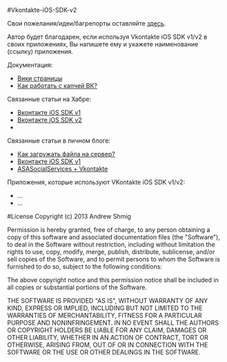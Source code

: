 #Vkontakte-iOS-SDK-v2

Свои пожелания/идеи/багрепорты оставляйте [здесь](https://github.com/AndrewShmig/Vkontakte-iOS-SDK-v2.0/issues/new).

Автор будет благодарен, если используя Vkontakte iOS SDK v1/v2 в своих приложениях, Вы напишете ему и укажете наименование
(ссылку) приложения.

Документация:
* [Вики страницы](https://github.com/AndrewShmig/Vkontakte-iOS-SDK-v2.0/wiki/_pages)
* [Как работать с капчей ВК?](https://github.com/AndrewShmig/Vkontakte-iOS-SDK-v2.0/issues/11)

Связанные статьи на Хабре:
- [Вконтакте iOS SDK v1](http://habrahabr.ru/post/184560/)
- [Вконтакте iOS SDK v2](http://habrahabr.ru/post/185766/)
- 
Связанные статьи в личном блоге:
- [Как загружать файла на сервер?](http://developing-ios-apps-with-andrew-shmig.blogspot.ru/2013/06/objective-c.html)
- [Вконтакте iOS SDK v1](http://developing-ios-apps-with-andrew-shmig.blogspot.ru/2013/06/vkontakte-ios-sdk-v10.html)
- [ASASocialServices + Vkontakte](http://developing-ios-apps-with-andrew-shmig.blogspot.ru/2013/04/asasocialservices-vkontakte-ios.html)

Приложения, которые используют VKontakte iOS SDK v1/v2:
- ...
- ...

#License
Copyright (c) 2013 Andrew Shmig

Permission is hereby granted, free of charge, to any person obtaining a copy of this software and associated documentation files (the "Software"), to deal in the Software without restriction, including without limitation the rights to use, copy, modify, merge, publish, distribute, sublicense, and/or sell copies of the Software, and to permit persons to whom the Software is furnished to do so, subject to the following conditions:

The above copyright notice and this permission notice shall be included in all copies or substantial portions of the Software.

THE SOFTWARE IS PROVIDED "AS IS", WITHOUT WARRANTY OF ANY KIND, EXPRESS OR IMPLIED, INCLUDING BUT NOT LIMITED TO THE WARRANTIES OF MERCHANTABILITY, FITNESS FOR A PARTICULAR PURPOSE AND NONINFRINGEMENT. IN NO EVENT SHALL THE AUTHORS OR COPYRIGHT HOLDERS BE LIABLE FOR ANY CLAIM, DAMAGES OR OTHER LIABILITY, WHETHER IN AN ACTION OF CONTRACT, TORT OR OTHERWISE, ARISING FROM, OUT OF OR IN CONNECTION WITH THE SOFTWARE OR THE USE OR OTHER DEALINGS IN THE SOFTWARE.
